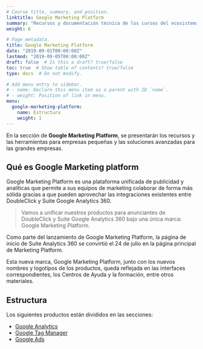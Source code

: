 ```yaml
---
# Course title, summary, and position.
linktitle: Google Marketing Platform
summary: "Recursos y documentación técnica de los cursos del ecosistema de Google: Ads, Analytics, Tag Manager, Data Studio, Optimize, Search Console"
weight: 6

# Page metadata.
title: Google Marketing Platform
date: "2019-09-01T00:00:00Z"
lastmod: "2019-09-05T00:00:00Z"
draft: false  # Is this a draft? true/false
toc: true  # Show table of contents? true/false
type: docs  # Do not modify.

# Add menu entry to sidebar.
# - name: Declare this menu item as a parent with ID `name`.
# - weight: Position of link in menu.
menu:
  google-marketing-platform:
    name: Estructura
    weight: 1
---
```


En la sección de **Google Marketing Platform**, se presentarán los recursos y las herramientas para empresas pequeñas y las soluciones avanzadas para las grandes empresas.

## Qué es Google Marketing platform

Google Marketing Platform es una plataforma unificada de publicidad y analíticas que permite a sus equipos de marketing colaborar de forma más sólida gracias a que pueden aprovechar las integraciones existentes entre DoubleClick y Suite Google Analytics 360.

> Vamos a unificar nuestros productos para anunciantes de DoubleClick y Suite Google Analytics 360 bajo una única marca: Google Marketing Platform.

Como parte del lanzamiento de Google Marketing Platform, la página de inicio de Suite Analytics 360 se convirtió el 24 de julio en la página principal de Marketing Platform.

Esta nueva marca, Google Marketing Platform, junto con los nuevos nombres y logotipos de los productos, queda reflejada en las interfaces correspondientes, los Centros de Ayuda y la formación, entre otros materiales.

## Estructura

Los siguientes productos están divididos en las secciones:

* [Google Analytics](/curso-google-analytics/)
* [Google Tag Manager](/curso-google-tag-manager/)
* [Google Ads](/curso-google-ads/)
